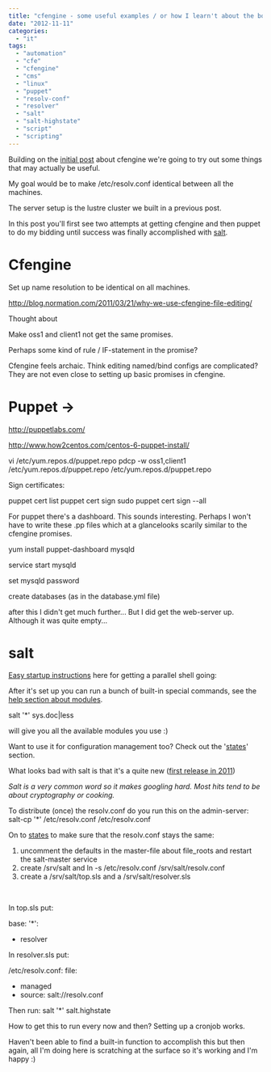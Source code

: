 ```yaml
---
title: "cfengine - some useful examples / or how I learn't about the bomb and tried Puppet instead / salt?"
date: "2012-11-11"
categories: 
  - "it"
tags: 
  - "automation"
  - "cfe"
  - "cfengine"
  - "cms"
  - "linux"
  - "puppet"
  - "resolv-conf"
  - "resolver"
  - "salt"
  - "salt-highstate"
  - "script"
  - "scripting"
---
```


Building on the [initial post](http://www.guldmyr.com/blog/cfengine-whats-that-all-about/ "cfengine – what’s that about?") about cfengine we're going to try out some things that may actually be useful.

My goal would be to make /etc/resolv.conf identical between all the machines.

The server setup is the lustre cluster we built in a previous post.

In this post you'll first see two attempts at getting cfengine and then puppet to do my bidding until success was finally accomplished with [salt](http://www.guldmyr.com/blog/cfengine-some-useful-examples-or-how-i-learnt-about-the-bomb-and-tried-puppet-instead-salt/#salt).

# Cfengine

Set up name resolution to be identical on all machines.

http://blog.normation.com/2011/03/21/why-we-use-cfengine-file-editing/

Thought about

Make oss1 and client1 not get the same promises.

Perhaps some kind of rule / IF-statement in the promise?

Cfengine feels archaic. Think editing named/bind configs are complicated? They are not even close to setting up basic promises in cfengine.

# Puppet ->

http://puppetlabs.com/

http://www.how2centos.com/centos-6-puppet-install/

vi /etc/yum.repos.d/puppet.repo
pdcp -w oss1,client1 /etc/yum.repos.d/puppet.repo /etc/yum.repos.d/puppet.repo

Sign certificates:

puppet cert list
puppet cert sign 
sudo puppet cert sign --all

For puppet there's a dashboard. This sounds interesting. Perhaps I won't have to write these .pp files which at a glancelooks scarily similar to the cfengine promises.

yum install puppet-dashboard mysqld

service start mysqld

set mysqld password

create databases (as in the database.yml file)

after this I didn't get much further... But I did get the web-server up. Although it was quite empty...

# salt

[Easy startup instructions](http://docs.saltstack.org/en/latest/topics/installation/fedora.html "http://docs.saltstack.org/en/latest/topics/installation/fedora.html") here for getting a parallel shell going:

After it's set up you can run a bunch of built-in special commands, see the [help section about modules](http://docs.saltstack.com/en/latest/#salt-in-depth "http://docs.saltstack.com/en/latest/#salt-in-depth").

salt '\*' sys.doc|less

will give you all the available modules you use :)

Want to use it for configuration management too? Check out the '[states](http://docs.saltstack.org/en/latest/topics/tutorials/starting_states.html "http://docs.saltstack.org/en/latest/topics/tutorials/starting_states.html")' section.

What looks bad with salt is that it's a quite new ([first release in 2011](http://en.wikipedia.org/wiki/Comparison_of_open_source_configuration_management_software#cite_note-43 "http://en.wikipedia.org/wiki/Comparison_of_open_source_configuration_management_software#cite_note-43"))

_Salt is a very common word so it makes googling hard. Most hits tend to be about cryptography or cooking._

To distribute (once) the resolv.conf do you run this on the admin-server: salt-cp '\*' /etc/resolv.conf /etc/resolv.conf

On to [states](http://docs.saltstack.org/en/latest/topics/tutorials/states_pt1.html "http://docs.saltstack.org/en/latest/topics/tutorials/states_pt1.html") to make sure that the resolv.conf stays the same:

1. uncomment the defaults in the master-file about file\_roots and restart the salt-master service
2. create /srv/salt and ln -s /etc/resolv.conf /srv/salt/resolv.conf
3. create a /srv/salt/top.sls and a /srv/salt/resolver.sls

 

In top.sls put:

base:
 '\*':
   - resolver

In resolver.sls put:

/etc/resolv.conf:
 file:
  - managed
  - source: salt://resolv.conf

Then run: salt '\*' salt.highstate

How to get this to run every now and then? Setting up a cronjob works.

Haven't been able to find a built-in function to accomplish this but then again, all I'm doing here is scratching at the surface so it's working and I'm happy :)
